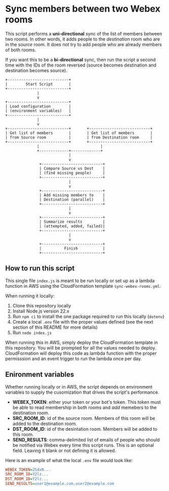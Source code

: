 # Sync members between two Webex rooms

This script performs a **uni-directional** sync of the list of members between two rooms. In other words, it adds people to the *destination* room who are in the *source* room. It does not try to add people who are already members of both rooms.

If you want this to be a **bi-directional** sync, then run the script a second time with the IDs of the room reversed (source becomes destination and destination becomes source).

```
+---------------------------+
|        Start Script       |
+---------------------------+
              |
              v
+---------------------------+
| Load configuration        |
| (environment variables)   |
+---------------------------+
              |
              v
+---------------------------+       +---------------------------+
| Get list of members       |       | Get list of members       |
| from Source room          |       | from Destination room     |
+---------------------------+       +---------------------------+
              |                           |
              +-------------+-------------+
                            |
                            v
               +---------------------------+
               | Compare Source vs Dest    |
               | (find missing people)     |
               +---------------------------+
                            |
                            v
               +---------------------------+
               | Add missing members to    |
               | Destination (parallel)    |
               +---------------------------+
                            |
                            v
               +---------------------------+
               | Summarize results         |
               | (attempted, added, failed)|
               +---------------------------+
                            |
                            v
               +---------------------------+
               |          Finish           |
               +---------------------------+
```

## How to run this script

This single file `index.js` is meant to be run locally or set up as a lambda function in AWS using the CloudFormation template `sync-webex-rooms.yml`.

When running it locally:
1. Clone this repository locally
1. Install Node.js version 22.x
1. Run `npm ci` to install the one package required to run this locally (`dotenv`)
1. Create a local `.env` file with the proper values defined (see the next section of this README for more details)
1. Run `node index.js`

When running this in AWS, simply deploy the CloudFormation template in this repository. You will be prompted for all the values needed to deploy. CloudFormation will deploy this code as lambda function with the proper permisssion and an event trigger to run the lambda once per day.

## Enironment variables

Whether running locally or in AWS, the script depends on environment variables to supply the cusomization that drives the script's performance.
* **WEBEX_TOKEN**: either your token or your bot's token. This token must be able to read membership in both rooms and *add* memebers to the destination room.
* **SRC_ROOM_ID**: id of the source room. Members of this room will be added to the destination room.
* **DST_ROOM_ID**: id of the desintation room. Members will be added to this room.
* **SEND_RESULTS**: comma-delimited list of emails of people who should be notified via Webex every time this script runs. This is an optional field. Leaving it blank or not defining it is allowed.

Here is an example of what the local `.env` file would look like:

```ini
WEBEX_TOKEN=ZSdxN...
SRC_ROOM_ID=Y2lz...
DST_ROOM_ID=Y2lz...
SEND_RESULTS=user1@example.com,user2@example.com
```
